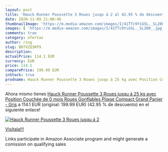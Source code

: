 ```yaml
---
layout: post
title: 'Hauck Runner Poussette 3 Roues jusqu á 2 al 42.95 % de descuento'
date: 2020-11-09 21:00:46
thumbnailImage: 'https://m.media-amazon.com/images/I/41TTc9YiGSL._SL200_.jpg'
images: [ 'https://m.media-amazon.com/images/I/41TTc9YiGSL._SL200_.jpg' ]
comments: true
category: ofertas
author: ring
slug: B07XZQ3KP9
description:
actualPrice: 114.1 EUR
currency: EUR
price: 114.1
comparePrice: 199.99 EUR
inStock: true
prodname: Hauck Runner Poussette 3 Roues jusqu á 25 kg avec Position Couchée de 0 mois  Roues Gonflables  Pliage Compact  Grand Panier - Gris
---
```


Ahora mismo tienes [Hauck Runner Poussette 3 Roues jusqu á 25 kg avec Position Couchée de 0 mois  Roues Gonflables  Pliage Compact  Grand Panier - Gris](https://www.amazon.fr/dp/B07XZQ3KP9/?tag=tolees0d-21) a 114.1 EUR (original: 199.99 EUR) (42.95 %  de descuento) en el siguiente enlace!

[![Hauck Runner Poussette 3 Roues jusqu á 2](https://m.media-amazon.com/images/I/41TTc9YiGSL._SL200_.jpg)](https://www.amazon.fr/dp/B07XZQ3KP9/?tag=tolees0d-21)

[Visítala!!!](https://www.amazon.fr/dp/B07XZQ3KP9/?tag=tolees0d-21)

Links participate in Amazon Associate program and might generate a comission on qualifying sales
